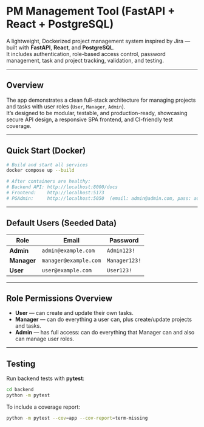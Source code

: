 # PM Management Tool (FastAPI + React + PostgreSQL)

A lightweight, Dockerized project management system inspired by Jira — built with **FastAPI**, **React**, and **PostgreSQL**.  
It includes authentication, role-based access control, password management, task and project tracking, validation, and testing.  

---

## Overview

The app demonstrates a clean full-stack architecture for managing projects and tasks with user roles (`User`, `Manager`, `Admin`).  
It’s designed to be modular, testable, and production-ready, showcasing secure API design, a responsive SPA frontend, and CI-friendly test coverage.

---

## Quick Start (Docker)

```bash
# Build and start all services
docker compose up --build

# After containers are healthy:
# Backend API: http://localhost:8000/docs
# Frontend:    http://localhost:5173
# PGAdmin:     http://localhost:5050  (email: admin@admin.com, pass: admin)

```
---

## Default Users (Seeded Data)

| Role | Email | Password |
|------|--------|-----------|
| **Admin** | `admin@example.com` | `Admin123!` |
| **Manager** | `manager@example.com` | `Manager123!` |
| **User** | `user@example.com` | `User123!` |

---

## Role Permissions Overview

- **User** — can create and update their own tasks.  
- **Manager** — can do everything a user can, plus create/update projects and tasks.  
- **Admin** — has full access: can do everything that Manager can and also can manage user roles.  

---

## Testing

Run backend tests with **pytest**:

```bash
cd backend
python -m pytest
```

To include a coverage report:
```bash
python -m pytest --cov=app --cov-report=term-missing

